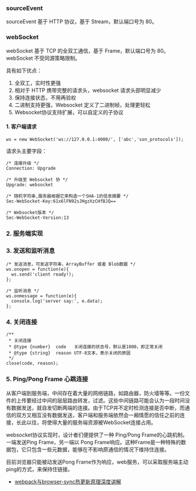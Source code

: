 ### sourceEvent

sourceEvent 基于 HTTP 协议，基于 Stream，默认端口号为 80。

### webSocket

webSocket 基于 TCP 的全双工通信，基于 Frame，默认端口号为 80。webSocket 不受同源策略限制。

具有如下优点：
1. 全双工，实时性更强
2. 相对于 HTTP 携带完整的请求头，websocket 请求头部明显减少
3. 保持连接状态，不用再验权
4. 二进制支持更强，Websocket 定义了二进制帧，处理更轻松
5. Websocket协议支持扩展，可以自定义的子协议

#### 1. 客户端请求

```
ws = new WebSocket('ws://127.0.0.1:4000/', ['abc','son_protocols']);
```

请求头主要字段：
```
/* 连接升级 */
Connection: Upgrade

/* 升级至 Websocket 协 */
Upgrade: websocket

/* 随机字符串,服务器根据它来构造一个SHA-1的信息摘要 */
Sec-WebSocket-Key:61x6lFN92sJHgzXzCHfBJQ==

/* Websocket版本 */
Sec-WebSocket-Version:13
```

### 2. 服务端实现

### 3. 发送和监听消息

```
/* 发送消息，可发送字符串，ArrayBuffer 或者 Blob数据 */
ws.onopen = function(e){
  ws.send('client ready!);
};

/* 监听消息 */
ws.onmessage = function(e){
  console.log('server say:', e.data);
};
```

### 4. 关闭连接

```
/**
 * 关闭连接
 * @type {number}  code   关闭连接的状态号，默认是1000，即正常关闭
 * @type {string}  reason UTF-8文本，表示关闭的原因
 */
close(code, reason);
```

### 5. Ping/Pong Frame 心跳连接

从客户端到服务端，中间存在着大量的网络链路，如路由器，防火墙等等。一份文件的上传要经过中间的层层路由转发，过滤。这些中间链路可能会认为一段时间没有数据发送，就自发切断两端的连接。由于TCP并不定时检测连接是否中断，而通信的双方又相互没有数据发送，客户端和服务端依然会一厢情愿的信任之前的连接，长此以往，将使得大量的服务端资源被WebSocket连接占用。

websocket协议实现时，设计者们便提供了一种 Ping/Pong Frame的心跳机制。一端发送Ping Frame，另一端以 Pong Frame响应。这种Frame是一种特殊的数据包，它只包含一些元数据，能够在不影响原通信的情况下维持住连接。

目前浏览器只能被动发送Pong Frame作为响应，web服务，可以采取服务端主动ping的方式，来保持住链接。



* [webpack与browser-sync热更新原理深度讲解](http://louiszhai.github.io/2017/04/19/hmr/)
